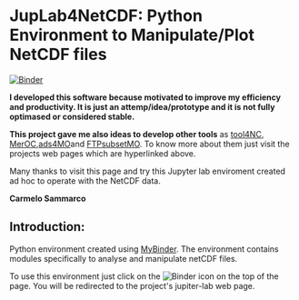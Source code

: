 
# JupLab4NetCDF:  Python Environment to Manipulate/Plot NetCDF files

[![Binder](https://mybinder.org/badge_logo.svg)](https://mybinder.org/v2/gh/carmelosammarco/JupLab4NetCDF/master?urlpath=lab/tree/Notebook/Manipulate-plot_CMEMSdata.ipynb)  

**I developed this software because motivated to improve my efficiency and productivity. It is just an attemp/idea/prototype and it is not fully optimased or considered stable.**

**This project gave me also ideas to develop other tools** as [tool4NC](https://github.com/carmelosammarco/tool4NC), [MerOC](https://github.com/carmelosammarco/MerOC),[ads4MO](https://github.com/carmelosammarco/ads4MO)and [FTPsubsetMO](https://github.com/carmelosammarco/FTPsubsetMO). To know more about them just visit the projects web pages which are hyperlinked above.

Many thanks to visit this page and try this Jupyter lab enviroment created ad hoc to operate with the NetCDF data.

**Carmelo Sammarco**

## Introduction:
Python environment created using [MyBinder](https://mybinder.org). The environment contains modules specifically to analyse and manipulate netCDF files. 

To use this environment just click on the ![Binder](https://mybinder.org/badge_logo.svg) icon on the top of the page. You will be redirected to the project's jupiter-lab web page.
